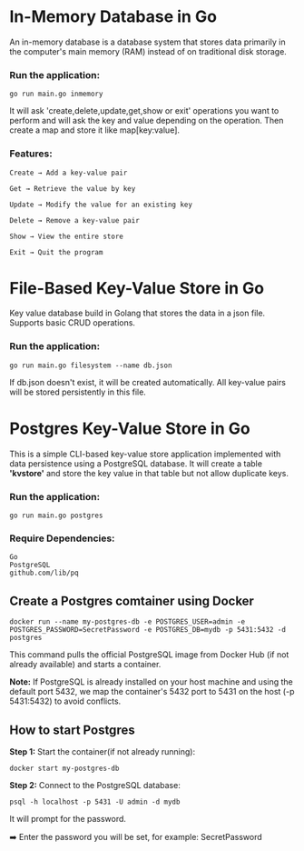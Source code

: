 # In-Memory Database in Go
An in-memory database is a database system that stores data primarily in the computer's main memory (RAM) instead of on traditional disk storage.

### Run the application:
    go run main.go inmemory


It will ask 'create,delete,update,get,show or exit' operations you want to perform and will ask the key and value depending on the operation. Then create a map and store it 
like map[key:value].

### Features:

    Create → Add a key-value pair

    Get → Retrieve the value by key

    Update → Modify the value for an existing key

    Delete → Remove a key-value pair

    Show → View the entire store

    Exit → Quit the program

# File-Based Key-Value Store in Go
Key value database build in Golang that stores the data in a json file. Supports basic CRUD operations.

### Run the application:
    go run main.go filesystem --name db.json
 If db.json doesn't exist, it will be created automatically.
 All key-value pairs will be stored persistently in this file.  
# Postgres Key-Value Store in Go

This is a simple CLI-based key-value store application implemented with data persistence using a PostgreSQL database. It will create a table **'kvstore'** and store the key value in that table but not allow duplicate keys.

### Run the application:
    go run main.go postgres

### Require Dependencies:
    Go
    PostgreSQL
    github.com/lib/pq

## Create a Postgres comtainer using Docker
    docker run --name my-postgres-db -e POSTGRES_USER=admin -e POSTGRES_PASSWORD=SecretPassword -e POSTGRES_DB=mydb -p 5431:5432 -d postgres
This command pulls the official PostgreSQL image from Docker Hub (if not already available) and starts a container.

**Note:** If PostgreSQL is already installed on your host machine and using the default port 5432, we map the container's 5432 port to 5431 on the host (-p 5431:5432) to
avoid conflicts.

## How to start Postgres
**Step 1:** Start the container(if not already running):

    docker start my-postgres-db
**Step 2:** Connect to the PostgreSQL database:

    psql -h localhost -p 5431 -U admin -d mydb

It will prompt for the password.

➡️ Enter the password you will be set, for example: SecretPassword


